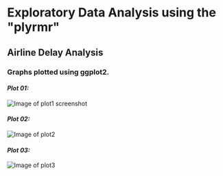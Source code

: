 # Exploratory Data Analysis using the "plyrmr"

## Airline Delay Analysis

### Graphs plotted using ggplot2.

#### _Plot 01:_

![Image of plot1 screenshot](https://lo8zmg-dm2305.files.1drv.com/y4mp8zXjFaaKygRwMtbXnhZc7WO1zUyxGmC8jq6HSsHPAlEa76ZnMMC-LVkjDS3suN4-vFG4yzfTds3xUZmlXRPD3zj9cHrHVzrcY0rcaX_0qXWPoFFBChClJ2d5g7KhySK_4uW_UjLghBU3odQBKc5Vr46cv0XDAZqkvS-K54D6GgQKhT9mz-lqTjP5_Re2NBsUX0TGnnCWSKRNab1kyVimw?width=1344&height=960&cropmode=none)

#### _Plot 02:_

![Image of plot2](https://lo8xmg-dm2305.files.1drv.com/y4mZoVdSuRHY3TmXOoXpkIIBpcWjIA8SIno-wOS41HfiGPi9sLL3cPjL4cCzHVArw_YDUyrcn6IvEzHBMgnuUcnDP-QzwlM9lWGAv1Wf91nvzzXOH4eWVXTcHSa6TUEWSAysGQYekpVG09xxUtDQEa8oiMLqTFsDdlXCZtdHDalmMJht-7llRcoUqd0D0hpeQrugPuRHQjzRBcaCqsagVdJ3g?width=1344&height=960&cropmode=none)

#### _Plot 03:_

![Image of plot3](https://lo8amg-dm2305.files.1drv.com/y4m1_y7ruDZvYu02WbDmAz3G_2fK_uP0S--wbaPv_TdkLfgLpEB2sEpuFEtUyEXK8Z4EvD2PMPF0ux4x0EYW19ShNt9sElhRzyETm-3sAiTE_MT2gxCSWvtFWb_RWUe_bAPnk29h7ClAo-q2fFAnLBSj1ZkM24i-X3ncW-GkUWDsz_UEYYJU4bjRvvqHMfBOWCXkozNH09Xnx69ceWZGpUSlA?width=1344&height=960&cropmode=none)
